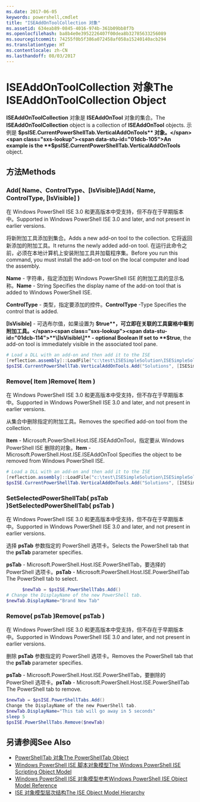 ```yaml
---
ms.date: 2017-06-05
keywords: powershell,cmdlet
title: "ISEAddOnToolCollection 对象"
ms.assetid: 634eab89-0845-4016-974b-361b09bb8f7b
ms.openlocfilehash: ba8b4e0e3952226407f00dea8b32785633256089
ms.sourcegitcommit: 74255f0b5f386a072458af058a15240140acb294
ms.translationtype: HT
ms.contentlocale: zh-CN
ms.lasthandoff: 08/03/2017
---
```

# <a name="the-iseaddontoolcollection-object"></a><span data-ttu-id="01dcb-103">ISEAddOnToolCollection 对象</span><span class="sxs-lookup"><span data-stu-id="01dcb-103">The ISEAddOnToolCollection Object</span></span>
  <span data-ttu-id="01dcb-104">**ISEAddOnToolCollection** 对象是 **ISEAddOnTool** 对象的集合。</span><span class="sxs-lookup"><span data-stu-id="01dcb-104">The **ISEAddOnToolCollection** object is a collection of **ISEAddOnTool** objects.</span></span> <span data-ttu-id="01dcb-105">示例是 **$psISE.CurrentPowerShellTab.VerticalAddOnTools** 对象。</span><span class="sxs-lookup"><span data-stu-id="01dcb-105">An example is the **$psISE.CurrentPowerShellTab.VerticalAddOnTools** object.</span></span>

## <a name="methods"></a><span data-ttu-id="01dcb-106">方法</span><span class="sxs-lookup"><span data-stu-id="01dcb-106">Methods</span></span>

### <a name="add-name-controltype-isvisible-"></a><span data-ttu-id="01dcb-107">Add\( Name、ControlType、\[IsVisible\]\)</span><span class="sxs-lookup"><span data-stu-id="01dcb-107">Add\( Name, ControlType, \[IsVisible\] \)</span></span>
  <span data-ttu-id="01dcb-108">在 Windows PowerShell ISE 3.0 和更高版本中受支持，但不存在于早期版本中。</span><span class="sxs-lookup"><span data-stu-id="01dcb-108">Supported in Windows PowerShell ISE 3.0 and later, and not present in earlier versions.</span></span> 

 <span data-ttu-id="01dcb-109">将新附加工具添加到集合。</span><span class="sxs-lookup"><span data-stu-id="01dcb-109">Adds a new add-on tool to the collection.</span></span> <span data-ttu-id="01dcb-110">它将返回新添加的附加工具。</span><span class="sxs-lookup"><span data-stu-id="01dcb-110">It returns the newly added add-on tool.</span></span> <span data-ttu-id="01dcb-111">在运行此命令之前，必须在本地计算机上安装附加工具并加载程序集。</span><span class="sxs-lookup"><span data-stu-id="01dcb-111">Before you run this command, you must install the add-on tool on the local computer and load the assembly.</span></span>

 <span data-ttu-id="01dcb-112">**Name** - 字符串，指定添加到 Windows PowerShell ISE 的附加工具的显示名称。</span><span class="sxs-lookup"><span data-stu-id="01dcb-112">**Name** - String Specifies the display name of the add-on tool that is added to Windows PowerShell ISE.</span></span>

 <span data-ttu-id="01dcb-113">**ControlType** - 类型，指定要添加的控件。</span><span class="sxs-lookup"><span data-stu-id="01dcb-113">**ControlType** -Type Specifies the control that is added.</span></span>

 <span data-ttu-id="01dcb-114">**\[IsVisible\]** - 可选布尔值，如果设置为 **$true**，可立即在关联的工具窗格中看到附加工具。</span><span class="sxs-lookup"><span data-stu-id="01dcb-114">**\[IsVisible\]** - optional Boolean If set to **$true**, the add-on tool is immediately visible in the associated tool pane.</span></span>

```powershell
# Load a DLL with an add-on and then add it to the ISE
[reflection.assembly]::LoadFile("c:\test\ISESimpleSolution\ISESimpleSolution.dll")
$psISE.CurrentPowerShellTab.VerticalAddOnTools.Add("Solutions", [ISESimpleSolution.Solution], $true)
```

### <a name="remove-item-"></a><span data-ttu-id="01dcb-115">Remove\( Item \)</span><span class="sxs-lookup"><span data-stu-id="01dcb-115">Remove\( Item \)</span></span>
  <span data-ttu-id="01dcb-116">在 Windows PowerShell ISE 3.0 和更高版本中受支持，但不存在于早期版本中。</span><span class="sxs-lookup"><span data-stu-id="01dcb-116">Supported in Windows PowerShell ISE 3.0 and later, and not present in earlier versions.</span></span> 

 <span data-ttu-id="01dcb-117">从集合中删除指定的附加工具。</span><span class="sxs-lookup"><span data-stu-id="01dcb-117">Removes the specified add-on tool from the collection.</span></span>

 <span data-ttu-id="01dcb-118">**Item** - Microsoft.PowerShell.Host.ISE.ISEAddOnTool，指定要从 Windows PowerShell ISE 删除的对象。</span><span class="sxs-lookup"><span data-stu-id="01dcb-118">**Item** - Microsoft.PowerShell.Host.ISE.ISEAddOnTool Specifies the object to be removed from Windows PowerShell ISE.</span></span>

```powershell
# Load a DLL with an add-on and then add it to the ISE
[reflection.assembly]::LoadFile("c:\test\ISESimpleSolution\ISESimpleSolution.dll")
$psISE.CurrentPowerShellTab.VerticalAddOnTools.Add("Solutions", [ISESimpleSolution.Solution], $true)
```

### <a name="setselectedpowershelltab-pstab-"></a><span data-ttu-id="01dcb-119">SetSelectedPowerShellTab\( psTab \)</span><span class="sxs-lookup"><span data-stu-id="01dcb-119">SetSelectedPowerShellTab\( psTab \)</span></span>
  <span data-ttu-id="01dcb-120">在 Windows PowerShell ISE 3.0 和更高版本中受支持，但不存在于早期版本中。</span><span class="sxs-lookup"><span data-stu-id="01dcb-120">Supported in Windows PowerShell ISE 3.0 and later, and not present in earlier versions.</span></span> 

 <span data-ttu-id="01dcb-121">选择 **psTab** 参数指定的 PowerShell 选项卡。</span><span class="sxs-lookup"><span data-stu-id="01dcb-121">Selects the PowerShell tab that the **psTab** parameter specifies.</span></span>

 <span data-ttu-id="01dcb-122">**psTab** - Microsoft.PowerShell.Host.ISE.PowerShellTab，要选择的 PowerShell 选项卡。</span><span class="sxs-lookup"><span data-stu-id="01dcb-122">**psTab** - Microsoft.PowerShell.Host.ISE.PowerShellTab The PowerShell tab to select.</span></span>

```powershell
      $newTab = $psISE.PowerShellTabs.Add()
# Change the DisplayName of the new PowerShell tab. 
$newTab.DisplayName="Brand New Tab"
```

### <a name="remove-pstab-"></a><span data-ttu-id="01dcb-123">Remove\( psTab \)</span><span class="sxs-lookup"><span data-stu-id="01dcb-123">Remove\( psTab \)</span></span>
  <span data-ttu-id="01dcb-124">在 Windows PowerShell ISE 3.0 和更高版本中受支持，但不存在于早期版本中。</span><span class="sxs-lookup"><span data-stu-id="01dcb-124">Supported in Windows PowerShell ISE 3.0 and later, and not present in earlier versions.</span></span> 

 <span data-ttu-id="01dcb-125">删除 **psTab** 参数指定的 PowerShell 选项卡。</span><span class="sxs-lookup"><span data-stu-id="01dcb-125">Removes the PowerShell tab that the **psTab** parameter specifies.</span></span>

 <span data-ttu-id="01dcb-126">**psTab** - Microsoft.PowerShell.Host.ISE.PowerShellTab，要删除的 PowerShell 选项卡。</span><span class="sxs-lookup"><span data-stu-id="01dcb-126">**psTab** - Microsoft.PowerShell.Host.ISE.PowerShellTab The PowerShell tab to remove.</span></span>

```powershell
$newTab = $psISE.PowerShellTabs.Add()
Change the DisplayName of the new PowerShell tab. 
$newTab.DisplayName="This tab will go away in 5 seconds" 
sleep 5 
$psISE.PowerShellTabs.Remove($newTab)
```

## <a name="see-also"></a><span data-ttu-id="01dcb-127">另请参阅</span><span class="sxs-lookup"><span data-stu-id="01dcb-127">See Also</span></span>
- [<span data-ttu-id="01dcb-128">PowerShellTab 对象</span><span class="sxs-lookup"><span data-stu-id="01dcb-128">The PowerShellTab Object</span></span>](The-PowerShellTab-Object.md) 
- [<span data-ttu-id="01dcb-129">Windows PowerShell ISE 脚本对象模型</span><span class="sxs-lookup"><span data-stu-id="01dcb-129">The Windows PowerShell ISE Scripting Object Model</span></span>](The-Windows-PowerShell-ISE-Scripting-Object-Model.md) 
- [<span data-ttu-id="01dcb-130">Windows PowerShell ISE 对象模型参考</span><span class="sxs-lookup"><span data-stu-id="01dcb-130">Windows PowerShell ISE Object Model Reference</span></span>](Windows-PowerShell-ISE-Object-Model-Reference.md) 
- [<span data-ttu-id="01dcb-131">ISE 对象模型层次结构</span><span class="sxs-lookup"><span data-stu-id="01dcb-131">The ISE Object Model Hierarchy</span></span>](The-ISE-Object-Model-Hierarchy.md)

  
